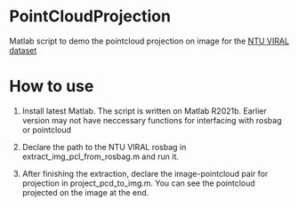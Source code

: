 # PointCloudProjection
Matlab script to demo the pointcloud projection on image for the [NTU VIRAL dataset](https://ntu-aris.github.io/ntu_viral_dataset/)

# How to use

1. Install latest Matlab. The script is written on Matlab R2021b. Earlier version may not have neccessary functions for interfacing with rosbag or pointcloud

2. Declare the path to the NTU VIRAL rosbag in extract_img_pcl_from_rosbag.m and run it.

3. After finishing the extraction, declare the image-pointcloud pair for projection in project_pcd_to_img.m. You can see the pointcloud projected on the image at the end.
